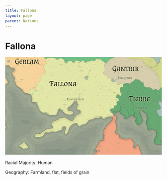 ```yaml
---
title: Fallona
layout: page
parent: Nations
---
```


# Fallona

![NationMap](../images/nations/Fallona.png)

Racial Majority: Human

Geography: Farmland, flat, fields of grain
